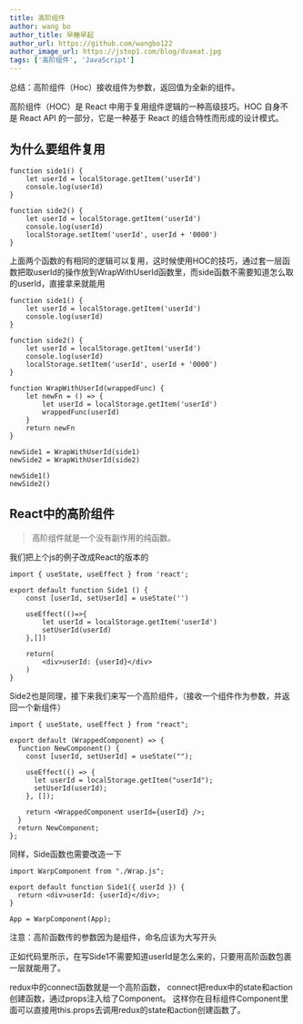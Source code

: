 ```yaml
---
title: 高阶组件
author: wang bo
author_title: 早睡早起
author_url: https://github.com/wangbo122
author_image_url: https://jstop1.com/blog/dvaeat.jpg
tags: ['高阶组件', 'JavaScript']
---
```


总结：高阶组件（Hoc）接收组件为参数，返回值为全新的组件。

高阶组件（HOC）是 React 中用于复用组件逻辑的一种高级技巧。HOC 自身不是 React API 的一部分，它是一种基于 React 的组合特性而形成的设计模式。
<!--truncate-->

## 为什么要组件复用
```
function side1() {
    let userId = localStorage.getItem('userId')
    console.log(userId)
}

function side2() {
    let userId = localStorage.getItem('userId')
    console.log(userId)
    localStorage.setItem('userId', userId + '0000')
}
```

上面两个函数的有相同的逻辑可以复用，这时候使用HOC的技巧，通过套一层函数把取userId的操作放到WrapWithUserId函数里，而side函数不需要知道怎么取的userId，直接拿来就能用

```
function side1() {
    let userId = localStorage.getItem('userId')
    console.log(userId)
}

function side2() {
    let userId = localStorage.getItem('userId')
    console.log(userId)
    localStorage.setItem('userId', userId + '0000')
}

function WrapWithUserId(wrappedFunc) {
    let newFn = () => {
        let userId = localStorage.getItem('userId')
        wrappedFunc(userId)
    }
    return newFn
}

newSide1 = WrapWithUserId(side1)
newSide2 = WrapWithUserId(side2)

newSide1()
newSide2()
```

## React中的高阶组件

   > 高阶组件就是一个没有副作用的纯函数。

我们把上个js的例子改成React的版本的

```
import { useState, useEffect } from 'react';

export default function Side1 () {
    const [userId, setUserId] = useState('')

    useEffect(()=>{
        let userId = localStorage.getItem('userId')
        setUserId(userId)
    },[])

    return(
        <div>userId: {userId}</div>
    )
}

```

Side2也是同理，接下来我们来写一个高阶组件，（接收一个组件作为参数，并返回一个新组件）

```
import { useState, useEffect } from "react";

export default (WrappedComponent) => {
  function NewComponent() {
    const [userId, setUserId] = useState("");

    useEffect(() => {
      let userId = localStorage.getItem("userId");
      setUserId(userId);
    }, []);

    return <WrappedComponent userId={userId} />;
  }
  return NewComponent;
};
```

同样，Side函数也需要改造一下

```
import WarpComponent from "./Wrap.js";

export default function Side1({ userId }) {
  return <div>userId: {userId}</div>;
}

App = WarpComponent(App);
```

注意：高阶函数传的参数因为是组件，命名应该为大写开头

正如代码里所示，在写Side1不需要知道userId是怎么来的，只要用高阶函数包裹一层就能用了。

redux中的connect函数就是一个高阶函数，
connect把redux中的state和action创建函数，通过props注入给了Component。
这样你在目标组件Component里面可以直接用this.props去调用redux的state和action创建函数了。


 
